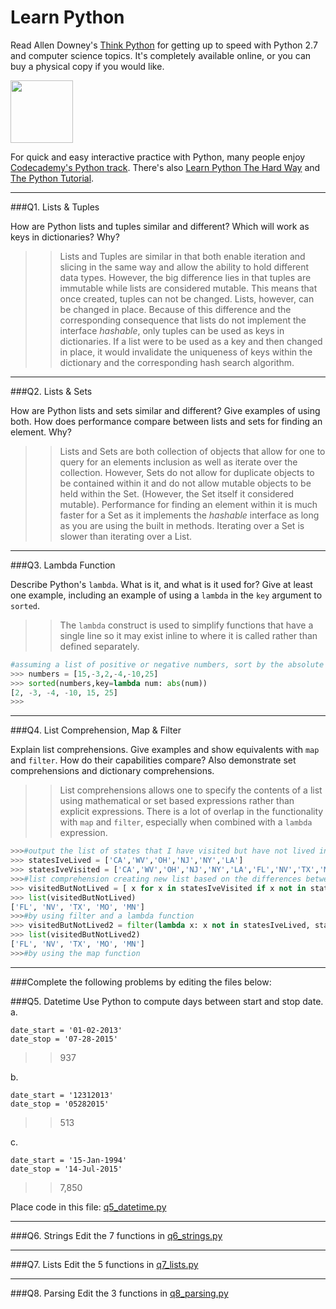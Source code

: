 # Learn Python

Read Allen Downey's [Think Python](http://www.greenteapress.com/thinkpython/) for getting up to speed with Python 2.7 and computer science topics. It's completely available online, or you can buy a physical copy if you would like.

<a href="http://www.greenteapress.com/thinkpython/"><img src="img/think_python.png" style="width: 100px;" target="_blank"></a>

For quick and easy interactive practice with Python, many people enjoy [Codecademy's Python track](http://www.codecademy.com/en/tracks/python). There's also [Learn Python The Hard Way](http://learnpythonthehardway.org/book/) and [The Python Tutorial](https://docs.python.org/2/tutorial/).

---

###Q1. Lists &amp; Tuples

How are Python lists and tuples similar and different? Which will work as keys in dictionaries? Why?

>> Lists and Tuples are similar in that both enable iteration and slicing in the same way and allow the ability to hold different data types. However, the big difference lies in that tuples are immutable while lists are considered mutable. This means that once created, tuples can not be changed.  Lists, however, can be changed in place. Because of this difference and the corresponding consequence that lists do not implement the interface *hashable*, only tuples can be used as keys in dictionaries. If a list were to be used as a key and then changed in place, it would invalidate the uniqueness of keys within the dictionary and the corresponding hash search algorithm. 

---

###Q2. Lists &amp; Sets

How are Python lists and sets similar and different? Give examples of using both. How does performance compare between lists and sets for finding an element. Why?

>> Lists and Sets are both collection of objects that allow for one to query for an elements inclusion as well as iterate over the collection. However, Sets do not allow for duplicate objects to be contained within it and do not allow mutable objects to be held within the Set. (However, the Set itself it considered mutable). Performance for finding an element within it is much faster for a Set as it implements the *hashable* interface as long as you are using the built in methods. Iterating over a Set is slower than iterating over a List.

---

###Q3. Lambda Function

Describe Python's `lambda`. What is it, and what is it used for? Give at least one example, including an example of using a `lambda` in the `key` argument to `sorted`.

>> The `lambda` construct is used to simplify functions that have a single line so it may exist inline to where it is called rather than defined separately. 
```python
#assuming a list of positive or negative numbers, sort by the absolute value of the number
>>> numbers = [15,-3,2,-4,-10,25]
>>> sorted(numbers,key=lambda num: abs(num))
[2, -3, -4, -10, 15, 25]
>>> 
```

---

###Q4. List Comprehension, Map &amp; Filter

Explain list comprehensions. Give examples and show equivalents with `map` and `filter`. How do their capabilities compare? Also demonstrate set comprehensions and dictionary comprehensions.

>> List comprehensions allows one to specify the contents of a list using mathematical or set based expressions rather than explicit expressions. There is a lot of overlap in the functionality with `map` and `filter`, especially when combined with a `lambda` expression.
```python
>>>#output the list of states that I have visited but have not lived in based on a given list
>>> statesIveLived = ['CA','WV','OH','NJ','NY','LA']
>>> statesIveVisited = ['CA','WV','OH','NJ','NY','LA','FL','NV','TX','MO','MN']
>>>#list comprehension creating new list based on the differences between the two lists
>>> visitedButNotLived = [ x for x in statesIveVisited if x not in statesIveLived]
>>> list(visitedButNotLived)
['FL', 'NV', 'TX', 'MO', 'MN']
>>>#by using filter and a lambda function
>>> visitedButNotLived2 = filter(lambda x: x not in statesIveLived, statesIveVisited)
>>> list(visitedButNotLived2)
['FL', 'NV', 'TX', 'MO', 'MN']
>>>#by using the map function

```

---

###Complete the following problems by editing the files below:

###Q5. Datetime
Use Python to compute days between start and stop date.   
a.  

```
date_start = '01-02-2013'    
date_stop = '07-28-2015'
```

>> 937

b.  
```
date_start = '12312013'  
date_stop = '05282015'  
```

>> 513

c.  
```
date_start = '15-Jan-1994'      
date_stop = '14-Jul-2015'  
```

>> 7,850

Place code in this file: [q5_datetime.py](python/q5_datetime.py)

---

###Q6. Strings
Edit the 7 functions in [q6_strings.py](python/q6_strings.py)

---

###Q7. Lists
Edit the 5 functions in [q7_lists.py](python/q7_lists.py)

---

###Q8. Parsing
Edit the 3 functions in [q8_parsing.py](python/q8_parsing.py)





